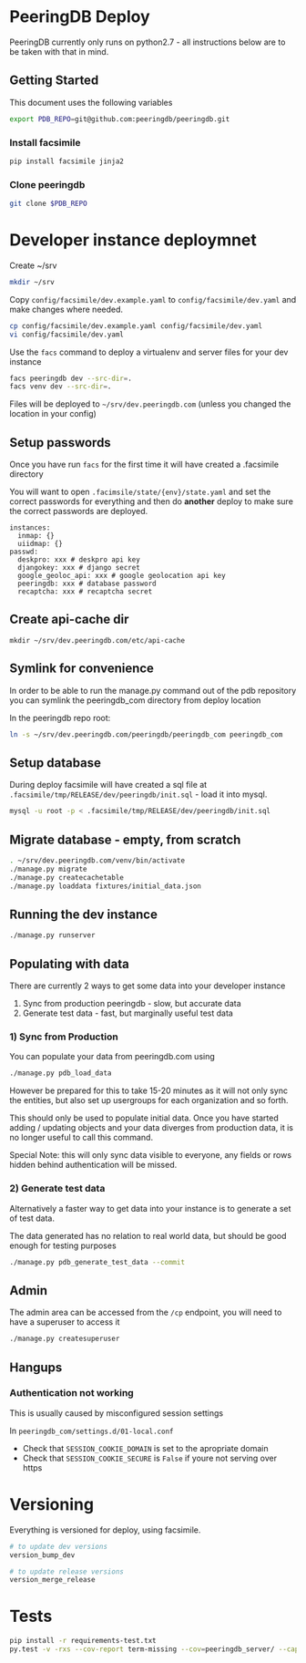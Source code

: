 
# PeeringDB Deploy

PeeringDB currently only runs on python2.7 - all instructions below are to be taken with that in mind.

## Getting Started

This document uses the following variables

```sh
export PDB_REPO=git@github.com:peeringdb/peeringdb.git
```

### Install facsimile

```sh
pip install facsimile jinja2
```
### Clone peeringdb

```sh
git clone $PDB_REPO
```

# Developer instance deploymnet

Create ~/srv

```sh
mkdir ~/srv
```

Copy `config/facsimile/dev.example.yaml` to `config/facsimile/dev.yaml` and make changes where needed.

```sh
cp config/facsimile/dev.example.yaml config/facsimile/dev.yaml
vi config/facsimile/dev.yaml
```

Use the `facs` command to deploy a virtualenv and server files for your dev instance

```sh
facs peeringdb dev --src-dir=.
facs venv dev --src-dir=.
```

Files will be deployed to `~/srv/dev.peeringdb.com` (unless you changed the location in your config)

## Setup passwords

Once you have run `facs` for the first time it will have created a .facsimile directory

You will want to open `.facimsile/state/{env}/state.yaml` and set the correct passwords for everything and then do
**another** deploy to make sure the correct passwords are deployed.

```
instances:
  inmap: {}
  uiidmap: {}
passwd:
  deskpro: xxx # deskpro api key
  djangokey: xxx # django secret
  google_geoloc_api: xxx # google geolocation api key
  peeringdb: xxx # database password
  recaptcha: xxx # recaptcha secret
```

## Create api-cache dir

```
mkdir ~/srv/dev.peeringdb.com/etc/api-cache
```

## Symlink for convenience

In order to be able to run the manage.py command out of the pdb repository you can symlink the peeringdb_com directory from deploy location

In the peeringdb repo root:

```sh
ln -s ~/srv/dev.peeringdb.com/peeringdb/peeringdb_com peeringdb_com
```

## Setup database

During deploy facsimile will have created a sql file at `.facsimile/tmp/RELEASE/dev/peeringdb/init.sql` - load it into mysql.

```sh
mysql -u root -p < .facsimile/tmp/RELEASE/dev/peeringdb/init.sql
```

## Migrate database - empty, from scratch

```sh
. ~/srv/dev.peeringdb.com/venv/bin/activate
./manage.py migrate
./manage.py createcachetable
./manage.py loaddata fixtures/initial_data.json
```

## Running the dev instance

```sh
./manage.py runserver
```

## Populating with data

There are currently 2 ways to get some data into your developer instance

1) Sync from production peeringdb - slow, but accurate data
2) Generate test data - fast, but marginally useful test data

### 1) Sync from Production

You can populate your data from peeringdb.com using

```sh
./manage.py pdb_load_data
```

However be prepared for this to take 15-20 minutes as it will not only sync the entities, but also set up usergroups for each organization and so forth.

This should only be used to populate initial data. Once you have started adding / updating objects and your data diverges from production data, it is no longer useful to call this command.

Special Note: this will only sync data visible to everyone, any fields or rows hidden behind authentication will be missed.

### 2) Generate test data

Alternatively a faster way to get data into your instance is to generate a set of test data.

The data generated has no relation to real world data, but should be good enough for testing purposes

```sh
./manage.py pdb_generate_test_data --commit
```

## Admin

The admin area can be accessed from the `/cp` endpoint, you will need to have a superuser to access it

```sh
./manage.py createsuperuser
```

## Hangups

### Authentication not working

This is usually caused by misconfigured session settings

In `peeringdb_com/settings.d/01-local.conf`

- Check that `SESSION_COOKIE_DOMAIN` is set to the apropriate domain
- Check that `SESSION_COOKIE_SECURE` is `False` if youre not serving over https

# Versioning

Everything is versioned for deploy, using facsimile.

```sh
# to update dev versions
version_bump_dev

# to update release versions
version_merge_release
```

# Tests

```sh
pip install -r requirements-test.txt
py.test -v -rxs --cov-report term-missing --cov=peeringdb_server/ --capture=sys tests/
```


